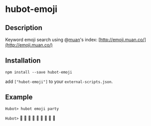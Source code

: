 # hubot-emoji

## Description

Keyword emoji search using @[muan](https://github.com/muan)'s index: [http://emoji.muan.co/](http://emoji.muan.co/)

## Installation

`npm install --save hubot-emoji`

add `["hubot-emoji"]` to your `external-scripts.json`.

## Example

`Hubot> hubot emoji party`

`Hubot>` :confetti_ball: :crystal_ball: :tada: :balloon: :pizza: :beer: :beers: :birthday: :circus_tent:
